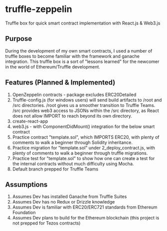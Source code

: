 # truffle-zeppelin  
Truffle box for quick smart contract implementation with React.js & Web3.js

## Purpose  
During the development of my own smart contracts, I used a number of truffle boxes to become familiar with the framework and ganache integration. This truffle box is a sort of "lessons learned" for the newcomer in the world of Ethereum/Truffle development. 

## Features (Planned & Implemented)  
1. OpenZeppelin contracts - package excludes ERC20Detailed
2. Truffle-config.js (for windows users) will send build artifacts to /root and /src directories. /root gives us a smoother transition to Truffle Teams. /src provides web3 access to JSONs within the /src directory, as React does not allow IMPORT to reach beyond its own directory.
3. create-react-app 
4. web3.js - with ComponentDidMount() integration for the below smart contract
5. Practice contract "template.sol", which IMPORTS ERC20, with plenty of comments to walk a beginner through Solidity inheritance.
6. Practice migration for "template.sol" under 2_deploy_contract.js, with plenty of comments to walk a beginner through truffle migrations.
7. Practice test for "template.sol" to show how one can create a test for the internal contracts without much difficulty using Mocha. 
8. Default branch prepped for Truffle Teams

## Assumptions  
1. Assumes Dev has installed Ganache from Truffle Suites
2. Assumes Dev has no Redux or Drizzle knowledge
3. Assumes Dev is familiar with ERC20/ERC721 standards from Ethereum Foundation
4. Assumes Dev plans to build for the Ethereum blockchain (this project is not prepped for Tezos contracts)

